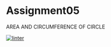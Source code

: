 # Assignment05
AREA AND CIRCUMFERENCE OF CIRCLE

[![linter](https://github.com/BigGuyAlex/Assignment05/workflows/linter/badge.svg)](https://github.com/marketplace/actions/super-linter)
